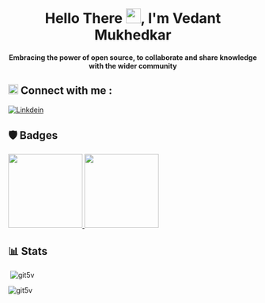 
<h1 align="center">Hello There <img src="https://media.giphy.com/media/hvRJCLFzcasrR4ia7z/giphy.gif" width="30px">, I'm Vedant Mukhedkar</h1>
<h4 align="center">Embracing the power of open source, to collaborate and share knowledge with the wider community</h4>

<div>
    <h2><img src="https://media.giphy.com/media/2Wg89Ea84IMmkxMngo/giphy.gif" height="20"> Connect with me :</h2>
</div>



[![Linkdein](https://img.shields.io/badge/Vedant_Mukhedkar-0077B5?style=for-the-badge&logo=linkedin&logoColor=white)](https://www.linkedin.com/in/vedant-mukhedkar-4864881b0/)

## :shield:  Badges 
<div>
    <a href="https://learn.microsoft.com/api/credentials/share/en-us/VedantMukhedkar-2865/B855DDFAADB6A8CB?sharingId=49F6BEB17CF5DC78 ">
        <img src="https://encrypted-tbn2.gstatic.com/images?q=tbn:ANd9GcTE5HB0kQvHws-u1HPOfGYZF14yjNiOske0hjbtBvoSwdsHZLx2" width="150 px" height = "150px" >
     </a>   
    <a href="https://learn.microsoft.com/api/credentials/share/en-us/VedantMukhedkar-2865/FBBF1C4C2C682649?sharingId=49F6BEB17CF5DC78">
        <img src="https://encrypted-tbn2.gstatic.com/images?q=tbn:ANd9GcQxQB0IbUmzxHLQxo47Aa05QcRoqfVzpEx3GRDmNWnASX53cg0U" width="150 px" height = "150px" > 
     </a>
  </div> 

## :bar_chart: Stats
<p>&nbsp;<img align="center" src="https://github-readme-stats.vercel.app/api?username=git5v&show_icons=true&locale=en&theme=dark" alt="git5v" /></p>

<p><img align="center" src="https://github-readme-streak-stats.herokuapp.com/?user=git5v&theme=dark" alt="git5v" /></p>


